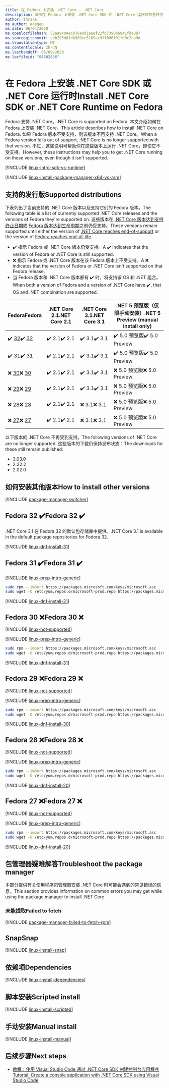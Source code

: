 ```yaml
---
title: 在 Fedora 上安装 .NET Core - .NET Core
description: 演示在 Fedora 上安装 .NET Core SDK 和 .NET Core 运行时的各种方法。
author: thraka
ms.author: adegeo
ms.date: 06/04/2020
ms.openlocfilehash: 52aa9409ec876e0d1eaef22fb739046941fda897
ms.sourcegitcommit: cdb295dd1db589ce5169ac9ff096f01fd0c2da9d
ms.translationtype: HT
ms.contentlocale: zh-CN
ms.lasthandoff: 06/09/2020
ms.locfileid: "84602836"
---
```

# <a name="install-net-core-sdk-or-net-core-runtime-on-fedora"></a><span data-ttu-id="d76f1-103">在 Fedora 上安装 .NET Core SDK 或 .NET Core 运行时</span><span class="sxs-lookup"><span data-stu-id="d76f1-103">Install .NET Core SDK or .NET Core Runtime on Fedora</span></span>

<span data-ttu-id="d76f1-104">Fedora 支持 .NET Core。</span><span class="sxs-lookup"><span data-stu-id="d76f1-104">.NET Core is supported on Fedora.</span></span> <span data-ttu-id="d76f1-105">本文介绍如何在 Fedora 上安装 .NET Core。</span><span class="sxs-lookup"><span data-stu-id="d76f1-105">This article describes how to install .NET Core on Fedora.</span></span> <span data-ttu-id="d76f1-106">如果 Fedora 版本不受支持，则该版本不再支持 .NET Core。</span><span class="sxs-lookup"><span data-stu-id="d76f1-106">When a Fedora version falls out of support, .NET Core is no longer supported with that version.</span></span> <span data-ttu-id="d76f1-107">不过，这些说明可帮助你在这些版本上运行 .NET Core，即使它不受支持。</span><span class="sxs-lookup"><span data-stu-id="d76f1-107">However, these instructions may help you to get .NET Core running on those versions, even though it isn't supported.</span></span>

[!INCLUDE [linux-intro-sdk-vs-runtime](includes/linux-intro-sdk-vs-runtime.md)]

[!INCLUDE [linux-install-package-manager-x64-vs-arm](includes/linux-install-package-manager-x64-vs-arm.md)]

## <a name="supported-distributions"></a><span data-ttu-id="d76f1-108">支持的发行版</span><span class="sxs-lookup"><span data-stu-id="d76f1-108">Supported distributions</span></span>

<span data-ttu-id="d76f1-109">下表列出了当前支持的 .NET Core 版本以及支持它们的 Fedora 版本。</span><span class="sxs-lookup"><span data-stu-id="d76f1-109">The following table is a list of currently supported .NET Core releases and the versions of Fedora they're supported on.</span></span> <span data-ttu-id="d76f1-110">这些版本在 [.NET Core 版本达到支持终止日期](https://dotnet.microsoft.com/platform/support/policy/dotnet-core)或 [Fedora 版本达到生命周期](https://fedoraproject.org/wiki/End_of_life)之前仍受支持。</span><span class="sxs-lookup"><span data-stu-id="d76f1-110">These versions remain supported until either the version of [.NET Core reaches end-of-support](https://dotnet.microsoft.com/platform/support/policy/dotnet-core) or the version of [Fedora reaches end-of-life](https://fedoraproject.org/wiki/End_of_life).</span></span>

- <span data-ttu-id="d76f1-111">✔️ 指示 Fedora 或 .NET Core 版本仍受支持。</span><span class="sxs-lookup"><span data-stu-id="d76f1-111">A ✔️ indicates that the version of Fedora or .NET Core is still supported.</span></span>
- <span data-ttu-id="d76f1-112">❌ 指示 Fedora 或 .NET Core 版本在该 Fedora 版本上不受支持。</span><span class="sxs-lookup"><span data-stu-id="d76f1-112">A ❌ indicates that the version of Fedora or .NET Core isn't supported on that Fedora release.</span></span>
- <span data-ttu-id="d76f1-113">当 Fedora 版本和 .NET Core 版本都有 ✔️ 时，将支持该 OS 和 .NET 组合。</span><span class="sxs-lookup"><span data-stu-id="d76f1-113">When both a version of Fedora and a version of .NET Core have ✔️, that OS and .NET combination are supported.</span></span>

| <span data-ttu-id="d76f1-114">Fedora</span><span class="sxs-lookup"><span data-stu-id="d76f1-114">Fedora</span></span>                   | <span data-ttu-id="d76f1-115">.NET Core 2.1</span><span class="sxs-lookup"><span data-stu-id="d76f1-115">.NET Core 2.1</span></span> | <span data-ttu-id="d76f1-116">.NET Core 3.1</span><span class="sxs-lookup"><span data-stu-id="d76f1-116">.NET Core 3.1</span></span> | <span data-ttu-id="d76f1-117">.NET 5 预览版（仅限手动安装）</span><span class="sxs-lookup"><span data-stu-id="d76f1-117">.NET 5 Preview (manual install only)</span></span> |
|--------------------------|---------------|---------------|----------------|
| <span data-ttu-id="d76f1-118">✔️ [32](linux-fedora.md#fedora-32-)</span><span class="sxs-lookup"><span data-stu-id="d76f1-118">✔️ [32](linux-fedora.md#fedora-32-)</span></span> | <span data-ttu-id="d76f1-119">✔️ 2.1</span><span class="sxs-lookup"><span data-stu-id="d76f1-119">✔️ 2.1</span></span>        | <span data-ttu-id="d76f1-120">✔️ 3.1</span><span class="sxs-lookup"><span data-stu-id="d76f1-120">✔️ 3.1</span></span>        | <span data-ttu-id="d76f1-121">✔️ 5.0 预览版</span><span class="sxs-lookup"><span data-stu-id="d76f1-121">✔️ 5.0 Preview</span></span> |
| <span data-ttu-id="d76f1-122">✔️ [31](linux-fedora.md#fedora-31-)</span><span class="sxs-lookup"><span data-stu-id="d76f1-122">✔️ [31](linux-fedora.md#fedora-31-)</span></span> | <span data-ttu-id="d76f1-123">✔️ 2.1</span><span class="sxs-lookup"><span data-stu-id="d76f1-123">✔️ 2.1</span></span>        | <span data-ttu-id="d76f1-124">✔️ 3.1</span><span class="sxs-lookup"><span data-stu-id="d76f1-124">✔️ 3.1</span></span>        | <span data-ttu-id="d76f1-125">✔️ 5.0 预览版</span><span class="sxs-lookup"><span data-stu-id="d76f1-125">✔️ 5.0 Preview</span></span> |
| <span data-ttu-id="d76f1-126">❌ [30](linux-fedora.md#fedora-30-)</span><span class="sxs-lookup"><span data-stu-id="d76f1-126">❌ [30](linux-fedora.md#fedora-30-)</span></span> | <span data-ttu-id="d76f1-127">✔️ 2.1</span><span class="sxs-lookup"><span data-stu-id="d76f1-127">✔️ 2.1</span></span>        | <span data-ttu-id="d76f1-128">✔️ 3.1</span><span class="sxs-lookup"><span data-stu-id="d76f1-128">✔️ 3.1</span></span>        | <span data-ttu-id="d76f1-129">❌ 5.0 预览版</span><span class="sxs-lookup"><span data-stu-id="d76f1-129">❌ 5.0 Preview</span></span> |
| <span data-ttu-id="d76f1-130">❌ [29](linux-fedora.md#fedora-29-)</span><span class="sxs-lookup"><span data-stu-id="d76f1-130">❌ [29](linux-fedora.md#fedora-29-)</span></span> | <span data-ttu-id="d76f1-131">✔️ 2.1</span><span class="sxs-lookup"><span data-stu-id="d76f1-131">✔️ 2.1</span></span>        | <span data-ttu-id="d76f1-132">✔️ 3.1</span><span class="sxs-lookup"><span data-stu-id="d76f1-132">✔️ 3.1</span></span>        | <span data-ttu-id="d76f1-133">❌ 5.0 预览版</span><span class="sxs-lookup"><span data-stu-id="d76f1-133">❌ 5.0 Preview</span></span> |
| <span data-ttu-id="d76f1-134">❌ [28](linux-fedora.md#fedora-28-)</span><span class="sxs-lookup"><span data-stu-id="d76f1-134">❌ [28](linux-fedora.md#fedora-28-)</span></span> | <span data-ttu-id="d76f1-135">✔️ 2.1</span><span class="sxs-lookup"><span data-stu-id="d76f1-135">✔️ 2.1</span></span>        | <span data-ttu-id="d76f1-136">❌ 3.1</span><span class="sxs-lookup"><span data-stu-id="d76f1-136">❌ 3.1</span></span>        | <span data-ttu-id="d76f1-137">❌ 5.0 预览版</span><span class="sxs-lookup"><span data-stu-id="d76f1-137">❌ 5.0 Preview</span></span> |
| <span data-ttu-id="d76f1-138">❌ [27](linux-fedora.md#fedora-27-)</span><span class="sxs-lookup"><span data-stu-id="d76f1-138">❌ [27](linux-fedora.md#fedora-27-)</span></span> | <span data-ttu-id="d76f1-139">✔️ 2.1</span><span class="sxs-lookup"><span data-stu-id="d76f1-139">✔️ 2.1</span></span>        | <span data-ttu-id="d76f1-140">❌ 3.1</span><span class="sxs-lookup"><span data-stu-id="d76f1-140">❌ 3.1</span></span>        | <span data-ttu-id="d76f1-141">❌ 5.0 预览版</span><span class="sxs-lookup"><span data-stu-id="d76f1-141">❌ 5.0 Preview</span></span> |

<span data-ttu-id="d76f1-142">以下版本的 .NET Core 不再受到支持。</span><span class="sxs-lookup"><span data-stu-id="d76f1-142">The following versions of .NET Core are no longer supported.</span></span> <span data-ttu-id="d76f1-143">这些版本的下载仍保持发布状态：</span><span class="sxs-lookup"><span data-stu-id="d76f1-143">The downloads for these still remain published:</span></span>

- <span data-ttu-id="d76f1-144">3.0</span><span class="sxs-lookup"><span data-stu-id="d76f1-144">3.0</span></span>
- <span data-ttu-id="d76f1-145">2.2</span><span class="sxs-lookup"><span data-stu-id="d76f1-145">2.2</span></span>
- <span data-ttu-id="d76f1-146">2.0</span><span class="sxs-lookup"><span data-stu-id="d76f1-146">2.0</span></span>

## <a name="how-to-install-other-versions"></a><span data-ttu-id="d76f1-147">如何安装其他版本</span><span class="sxs-lookup"><span data-stu-id="d76f1-147">How to install other versions</span></span>

[!INCLUDE [package-manager-switcher](./includes/package-manager-heading-hack-pkgname.md)]

## <a name="fedora-32-"></a><span data-ttu-id="d76f1-148">Fedora 32 ✔️</span><span class="sxs-lookup"><span data-stu-id="d76f1-148">Fedora 32 ✔️</span></span>

<span data-ttu-id="d76f1-149">.NET Core 3.1 在 Fedora 32 的默认包存储库中提供。</span><span class="sxs-lookup"><span data-stu-id="d76f1-149">.NET Core 3.1 is available in the default package repositories for Fedora 32.</span></span>

[!INCLUDE [linux-dnf-install-31](includes/linux-install-31-dnf.md)]

## <a name="fedora-31-"></a><span data-ttu-id="d76f1-150">Fedora 31 ✔️</span><span class="sxs-lookup"><span data-stu-id="d76f1-150">Fedora 31 ✔️</span></span>

[!INCLUDE [linux-prep-intro-generic](includes/linux-prep-intro-generic.md)]

```bash
sudo rpm --import https://packages.microsoft.com/keys/microsoft.asc
sudo wget -O /etc/yum.repos.d/microsoft-prod.repo https://packages.microsoft.com/config/fedora/31/prod.repo
```

[!INCLUDE [linux-dnf-install-31](includes/linux-install-31-dnf.md)]

## <a name="fedora-30-"></a><span data-ttu-id="d76f1-151">Fedora 30 ❌</span><span class="sxs-lookup"><span data-stu-id="d76f1-151">Fedora 30 ❌</span></span>

[!INCLUDE [linux-not-supported](includes/linux-not-supported-fedora.md)]

[!INCLUDE [linux-prep-intro-generic](includes/linux-prep-intro-generic.md)]

```bash
sudo rpm --import https://packages.microsoft.com/keys/microsoft.asc
sudo wget -O /etc/yum.repos.d/microsoft-prod.repo https://packages.microsoft.com/config/fedora/30/prod.repo
```

[!INCLUDE [linux-dnf-install-31](includes/linux-install-31-dnf.md)]

## <a name="fedora-29-"></a><span data-ttu-id="d76f1-152">Fedora 29 ❌</span><span class="sxs-lookup"><span data-stu-id="d76f1-152">Fedora 29 ❌</span></span>

[!INCLUDE [linux-not-supported](includes/linux-not-supported-fedora.md)]

[!INCLUDE [linux-prep-intro-generic](includes/linux-prep-intro-generic.md)]

```bash
sudo rpm --import https://packages.microsoft.com/keys/microsoft.asc
sudo wget -O /etc/yum.repos.d/microsoft-prod.repo https://packages.microsoft.com/config/fedora/29/prod.repo
```

[!INCLUDE [linux-dnf-install-30](includes/linux-install-30-dnf.md)]

## <a name="fedora-28-"></a><span data-ttu-id="d76f1-153">Fedora 28 ❌</span><span class="sxs-lookup"><span data-stu-id="d76f1-153">Fedora 28 ❌</span></span>

[!INCLUDE [linux-not-supported](includes/linux-not-supported-fedora.md)]

[!INCLUDE [linux-prep-intro-generic](includes/linux-prep-intro-generic.md)]

```bash
sudo rpm --import https://packages.microsoft.com/keys/microsoft.asc
sudo wget -O /etc/yum.repos.d/microsoft-prod.repo https://packages.microsoft.com/config/fedora/28/prod.repo
```

[!INCLUDE [linux-dnf-install-20](includes/linux-install-20-dnf.md)]

## <a name="fedora-27-"></a><span data-ttu-id="d76f1-154">Fedora 27 ❌</span><span class="sxs-lookup"><span data-stu-id="d76f1-154">Fedora 27 ❌</span></span>

[!INCLUDE [linux-not-supported](includes/linux-not-supported-fedora.md)]

[!INCLUDE [linux-prep-intro-generic](includes/linux-prep-intro-generic.md)]

```bash
sudo rpm --import https://packages.microsoft.com/keys/microsoft.asc
sudo wget -O /etc/yum.repos.d/microsoft-prod.repo https://packages.microsoft.com/config/fedora/27/prod.repo
```

[!INCLUDE [linux-dnf-install-20](includes/linux-install-20-dnf.md)]

## <a name="troubleshoot-the-package-manager"></a><span data-ttu-id="d76f1-155">包管理器疑难解答</span><span class="sxs-lookup"><span data-stu-id="d76f1-155">Troubleshoot the package manager</span></span>

<span data-ttu-id="d76f1-156">本部分提供有关使用程序包管理器安装 .NET Core 时可能会遇到的常见错误的信息。</span><span class="sxs-lookup"><span data-stu-id="d76f1-156">This section provides information on common errors you may get while using the package manager to install .NET Core.</span></span>

### <a name="failed-to-fetch"></a><span data-ttu-id="d76f1-157">未能提取</span><span class="sxs-lookup"><span data-stu-id="d76f1-157">Failed to fetch</span></span>

[!INCLUDE [package-manager-failed-to-fetch-rpm](includes/package-manager-failed-to-fetch-rpm.md)]

## <a name="snap"></a><span data-ttu-id="d76f1-158">Snap</span><span class="sxs-lookup"><span data-stu-id="d76f1-158">Snap</span></span>

[!INCLUDE [linux-install-snap](includes/linux-install-snap.md)]

## <a name="dependencies"></a><span data-ttu-id="d76f1-159">依赖项</span><span class="sxs-lookup"><span data-stu-id="d76f1-159">Dependencies</span></span>

[!INCLUDE [linux-install-dependencies](includes/linux-install-dependencies.md)]

## <a name="scripted-install"></a><span data-ttu-id="d76f1-160">脚本安装</span><span class="sxs-lookup"><span data-stu-id="d76f1-160">Scripted install</span></span>

[!INCLUDE [linux-install-scripted](includes/linux-install-scripted.md)]

## <a name="manual-install"></a><span data-ttu-id="d76f1-161">手动安装</span><span class="sxs-lookup"><span data-stu-id="d76f1-161">Manual install</span></span>

[!INCLUDE [linux-install-manual](includes/linux-install-manual.md)]

## <a name="next-steps"></a><span data-ttu-id="d76f1-162">后续步骤</span><span class="sxs-lookup"><span data-stu-id="d76f1-162">Next steps</span></span>

- [<span data-ttu-id="d76f1-163">教程：使用 Visual Studio Code 通过 .NET Core SDK 创建控制台应用程序</span><span class="sxs-lookup"><span data-stu-id="d76f1-163">Tutorial: Create a console application with .NET Core SDK using Visual Studio Code</span></span>](../tutorials/with-visual-studio-code.md)

